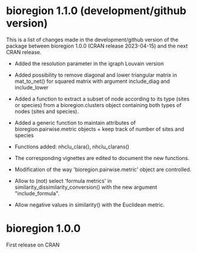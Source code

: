 # bioregion 1.1.0 (development/github version)

This is a list of changes made in the development/github version of the package
between bioregion 1.0.0 (CRAN release 2023-04-15) and the next CRAN release.

* Added the resolution parameter in the igraph Louvain version

* Added possibility to remove diagonal and lower triangular matrix in 
mat_to_net() for squared matrix with argument include_diag and include_lower

* Added a function to extract a subset of node according to its type (sites or 
species) from a bioregion.clusters object containing both types of nodes (sites 
and species).

* Added a generic function to maintain attributes of bioregion.pairwise.metric
objects + keep track of number of sites and species

* Functions added: nhclu_clara(), nhclu_clarans()  

* The corresponding vignettes are edited to document the new functions.  

* Modification of the way 'bioregion.pairwise.metric' object are controlled.

* Allow to (not) select 'formula metrics' in 
similarity_dissimilarity_conversion() with the new argument "include_formula".

* Allow negative values in similarity() with the Euclidean metric.

# bioregion 1.0.0 

First release on CRAN

